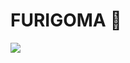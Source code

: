 # FURIGOMA :wave:

[![](https://ko31.github.io/furigoma/img/ogp.png)](https://ko31.github.io/furigoma/)
